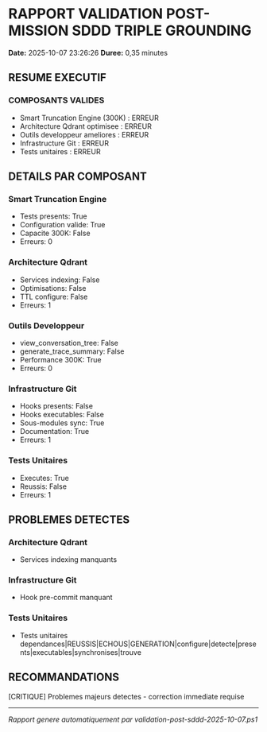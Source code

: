 ﻿# RAPPORT VALIDATION POST-MISSION SDDD TRIPLE GROUNDING

**Date:** 2025-10-07 23:26:26
**Duree:** 0,35 minutes

## RESUME EXECUTIF

### COMPOSANTS VALIDES
- Smart Truncation Engine (300K) : ERREUR
- Architecture Qdrant optimisee : ERREUR
- Outils developpeur ameliores : ERREUR
- Infrastructure Git : ERREUR
- Tests unitaires : ERREUR

## DETAILS PAR COMPOSANT

### Smart Truncation Engine
- Tests presents: True
- Configuration valide: True
- Capacite 300K: False
- Erreurs: 0

### Architecture Qdrant
- Services indexing: False
- Optimisations: False
- TTL configure: False
- Erreurs: 1

### Outils Developpeur
- view_conversation_tree: False
- generate_trace_summary: False
- Performance 300K: True
- Erreurs: 0

### Infrastructure Git
- Hooks presents: False
- Hooks executables: False
- Sous-modules sync: True
- Documentation: True
- Erreurs: 1

### Tests Unitaires
- Executes: True
- Reussis: False
- Erreurs: 1

## PROBLEMES DETECTES


### Architecture Qdrant
- Services indexing manquants


### Infrastructure Git
- Hook pre-commit manquant

### Tests Unitaires
- Tests unitaires dependances|REUSSIS|ECHOUS|GENERATION|configure|detecte|presents|executables|synchronises|trouve


## RECOMMANDATIONS

[CRITIQUE] Problemes majeurs detectes - correction immediate requise

---
*Rapport genere automatiquement par validation-post-sddd-2025-10-07.ps1*
